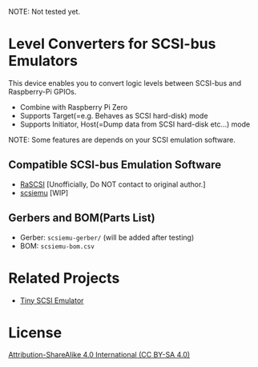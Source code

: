 NOTE: Not tested yet.


# Level Converters for SCSI-bus Emulators

This device enables you to convert logic levels between SCSI-bus and Raspberry-Pi GPIOs.

* Combine with Raspberry Pi Zero
* Supports Target(=e.g. Behaves as SCSI hard-disk) mode
* Supports Initiator, Host(=Dump data from SCSI hard-disk etc...) mode 


NOTE: Some features are depends on your SCSI emulation software.


## Compatible SCSI-bus Emulation Software

* [RaSCSI](http://retropc.net/gimons/rascsi/) [Unofficially, Do NOT contact to original author.]
* [scsiemu](https://github.com/novi/scsiemu) [WIP]

## Gerbers and BOM(Parts List)

* Gerber: `scsiemu-gerber/` (will be added after testing)
* BOM: `scsiemu-bom.csv`

# Related Projects

* [Tiny SCSI Emulator](https://bitbucket.org/tinyscsi/tinyscsiemulator)

# License

[Attribution-ShareAlike 4.0 International (CC BY-SA 4.0)](https://creativecommons.org/licenses/by-sa/4.0/)